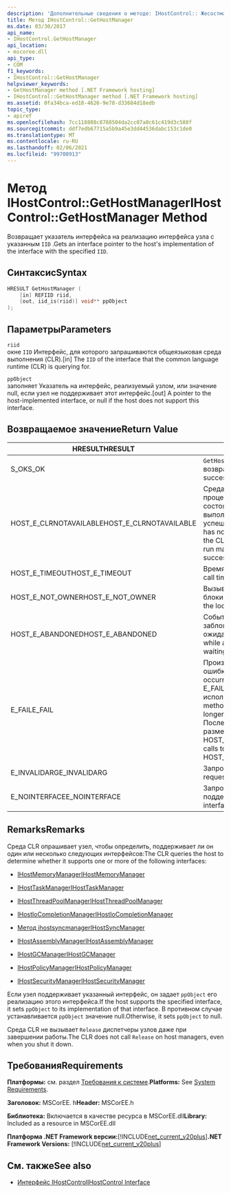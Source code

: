 ```yaml
---
description: 'Дополнительные сведения о методе: IHostControl:: Жесостманажер'
title: Метод IHostControl::GetHostManager
ms.date: 03/30/2017
api_name:
- IHostControl.GetHostManager
api_location:
- mscoree.dll
api_type:
- COM
f1_keywords:
- IHostControl::GetHostManager
helpviewer_keywords:
- GetHostManager method [.NET Framework hosting]
- IHostControl::GetHostManager method [.NET Framework hosting]
ms.assetid: 0fa34bca-ed18-4626-9e78-d33684d18edb
topic_type:
- apiref
ms.openlocfilehash: 7cc118808c8788504da2cc07a8c61c419d3c588f
ms.sourcegitcommit: ddf7edb67715a5b9a45e3dd44536dabc153c1de0
ms.translationtype: MT
ms.contentlocale: ru-RU
ms.lasthandoff: 02/06/2021
ms.locfileid: "99708913"
---
```

# <a name="ihostcontrolgethostmanager-method"></a><span data-ttu-id="6ea94-103">Метод IHostControl::GetHostManager</span><span class="sxs-lookup"><span data-stu-id="6ea94-103">IHostControl::GetHostManager Method</span></span>

<span data-ttu-id="6ea94-104">Возвращает указатель интерфейса на реализацию интерфейса узла с указанным `IID` .</span><span class="sxs-lookup"><span data-stu-id="6ea94-104">Gets an interface pointer to the host's implementation of the interface with the specified `IID`.</span></span>  
  
## <a name="syntax"></a><span data-ttu-id="6ea94-105">Синтаксис</span><span class="sxs-lookup"><span data-stu-id="6ea94-105">Syntax</span></span>  
  
```cpp  
HRESULT GetHostManager (  
    [in] REFIID riid,  
    [out, iid_is(riid)] void** ppObject  
);  
```  
  
## <a name="parameters"></a><span data-ttu-id="6ea94-106">Параметры</span><span class="sxs-lookup"><span data-stu-id="6ea94-106">Parameters</span></span>  

 `riid`  
 <span data-ttu-id="6ea94-107">окне `IID` Интерфейс, для которого запрашиваются общеязыковая среда выполнения (CLR).</span><span class="sxs-lookup"><span data-stu-id="6ea94-107">[in] The `IID` of the interface that the common language runtime (CLR) is querying for.</span></span>  
  
 `ppObject`  
 <span data-ttu-id="6ea94-108">заполняет Указатель на интерфейс, реализуемый узлом, или значение null, если узел не поддерживает этот интерфейс.</span><span class="sxs-lookup"><span data-stu-id="6ea94-108">[out] A pointer to the host-implemented interface, or null if the host does not support this interface.</span></span>  
  
## <a name="return-value"></a><span data-ttu-id="6ea94-109">Возвращаемое значение</span><span class="sxs-lookup"><span data-stu-id="6ea94-109">Return Value</span></span>  
  
|<span data-ttu-id="6ea94-110">HRESULT</span><span class="sxs-lookup"><span data-stu-id="6ea94-110">HRESULT</span></span>|<span data-ttu-id="6ea94-111">Описание:</span><span class="sxs-lookup"><span data-stu-id="6ea94-111">Description</span></span>|  
|-------------|-----------------|  
|<span data-ttu-id="6ea94-112">S_OK</span><span class="sxs-lookup"><span data-stu-id="6ea94-112">S_OK</span></span>|<span data-ttu-id="6ea94-113">`GetHostManager` успешно возвращено.</span><span class="sxs-lookup"><span data-stu-id="6ea94-113">`GetHostManager` returned successfully.</span></span>|  
|<span data-ttu-id="6ea94-114">HOST_E_CLRNOTAVAILABLE</span><span class="sxs-lookup"><span data-stu-id="6ea94-114">HOST_E_CLRNOTAVAILABLE</span></span>|<span data-ttu-id="6ea94-115">Среда CLR не была загружена в процесс, или среда CLR находится в состоянии, в котором она не может выполнить управляемый код или успешно обработать вызов.</span><span class="sxs-lookup"><span data-stu-id="6ea94-115">The CLR has not been loaded into a process, or the CLR is in a state in which it cannot run managed code or process the call successfully.</span></span>|  
|<span data-ttu-id="6ea94-116">HOST_E_TIMEOUT</span><span class="sxs-lookup"><span data-stu-id="6ea94-116">HOST_E_TIMEOUT</span></span>|<span data-ttu-id="6ea94-117">Время ожидания вызова истекло.</span><span class="sxs-lookup"><span data-stu-id="6ea94-117">The call timed out.</span></span>|  
|<span data-ttu-id="6ea94-118">HOST_E_NOT_OWNER</span><span class="sxs-lookup"><span data-stu-id="6ea94-118">HOST_E_NOT_OWNER</span></span>|<span data-ttu-id="6ea94-119">Вызывающий объект не владеет блокировкой.</span><span class="sxs-lookup"><span data-stu-id="6ea94-119">The caller does not own the lock.</span></span>|  
|<span data-ttu-id="6ea94-120">HOST_E_ABANDONED</span><span class="sxs-lookup"><span data-stu-id="6ea94-120">HOST_E_ABANDONED</span></span>|<span data-ttu-id="6ea94-121">Событие было отменено, пока заблокированный поток или волокно ожидают его.</span><span class="sxs-lookup"><span data-stu-id="6ea94-121">An event was canceled while a blocked thread or fiber was waiting on it.</span></span>|  
|<span data-ttu-id="6ea94-122">E_FAIL</span><span class="sxs-lookup"><span data-stu-id="6ea94-122">E_FAIL</span></span>|<span data-ttu-id="6ea94-123">Произошла неизвестная фатальная ошибка.</span><span class="sxs-lookup"><span data-stu-id="6ea94-123">An unknown catastrophic failure occurred.</span></span> <span data-ttu-id="6ea94-124">Когда метод возвращает E_FAIL, среда CLR больше не может использоваться в процессе.</span><span class="sxs-lookup"><span data-stu-id="6ea94-124">When a method returns E_FAIL, the CLR is no longer usable within the process.</span></span> <span data-ttu-id="6ea94-125">Последующие вызовы методов размещения возвращают HOST_E_CLRNOTAVAILABLE.</span><span class="sxs-lookup"><span data-stu-id="6ea94-125">Subsequent calls to hosting methods return HOST_E_CLRNOTAVAILABLE.</span></span>|  
|<span data-ttu-id="6ea94-126">E_INVALIDARG</span><span class="sxs-lookup"><span data-stu-id="6ea94-126">E_INVALIDARG</span></span>|<span data-ttu-id="6ea94-127">Запрошен `IID` недопустимый.</span><span class="sxs-lookup"><span data-stu-id="6ea94-127">The requested `IID` is not valid.</span></span>|  
|<span data-ttu-id="6ea94-128">E_NOINTERFACE</span><span class="sxs-lookup"><span data-stu-id="6ea94-128">E_NOINTERFACE</span></span>|<span data-ttu-id="6ea94-129">Запрошенный интерфейс не поддерживается.</span><span class="sxs-lookup"><span data-stu-id="6ea94-129">The requested interface is not supported.</span></span>|  
  
## <a name="remarks"></a><span data-ttu-id="6ea94-130">Remarks</span><span class="sxs-lookup"><span data-stu-id="6ea94-130">Remarks</span></span>  

 <span data-ttu-id="6ea94-131">Среда CLR опрашивает узел, чтобы определить, поддерживает ли он один или несколько следующих интерфейсов:</span><span class="sxs-lookup"><span data-stu-id="6ea94-131">The CLR queries the host to determine whether it supports one or more of the following interfaces:</span></span>  
  
- [<span data-ttu-id="6ea94-132">IHostMemoryManager</span><span class="sxs-lookup"><span data-stu-id="6ea94-132">IHostMemoryManager</span></span>](ihostmemorymanager-interface.md)  
  
- [<span data-ttu-id="6ea94-133">IHostTaskManager</span><span class="sxs-lookup"><span data-stu-id="6ea94-133">IHostTaskManager</span></span>](ihosttaskmanager-interface.md)  
  
- [<span data-ttu-id="6ea94-134">IHostThreadPoolManager</span><span class="sxs-lookup"><span data-stu-id="6ea94-134">IHostThreadPoolManager</span></span>](ihostthreadpoolmanager-interface.md)  
  
- [<span data-ttu-id="6ea94-135">IHostIoCompletionManager</span><span class="sxs-lookup"><span data-stu-id="6ea94-135">IHostIoCompletionManager</span></span>](ihostiocompletionmanager-interface.md)  
  
- [<span data-ttu-id="6ea94-136">Метод ihostsyncmanager</span><span class="sxs-lookup"><span data-stu-id="6ea94-136">IHostSyncManager</span></span>](ihostsyncmanager-interface.md)  
  
- [<span data-ttu-id="6ea94-137">IHostAssemblyManager</span><span class="sxs-lookup"><span data-stu-id="6ea94-137">IHostAssemblyManager</span></span>](ihostassemblymanager-interface.md)  
  
- [<span data-ttu-id="6ea94-138">IHostGCManager</span><span class="sxs-lookup"><span data-stu-id="6ea94-138">IHostGCManager</span></span>](ihostgcmanager-interface.md)  
  
- [<span data-ttu-id="6ea94-139">IHostPolicyManager</span><span class="sxs-lookup"><span data-stu-id="6ea94-139">IHostPolicyManager</span></span>](ihostpolicymanager-interface.md)  
  
- [<span data-ttu-id="6ea94-140">IHostSecurityManager</span><span class="sxs-lookup"><span data-stu-id="6ea94-140">IHostSecurityManager</span></span>](ihostsecuritymanager-interface.md)  
  
 <span data-ttu-id="6ea94-141">Если узел поддерживает указанный интерфейс, он задает `ppObject` его реализацию этого интерфейса.</span><span class="sxs-lookup"><span data-stu-id="6ea94-141">If the host supports the specified interface, it sets `ppObject` to its implementation of that interface.</span></span> <span data-ttu-id="6ea94-142">В противном случае устанавливается `ppObject` значение null.</span><span class="sxs-lookup"><span data-stu-id="6ea94-142">Otherwise, it sets `ppObject` to null.</span></span>  
  
 <span data-ttu-id="6ea94-143">Среда CLR не вызывает `Release` диспетчеры узлов даже при завершении работы.</span><span class="sxs-lookup"><span data-stu-id="6ea94-143">The CLR does not call `Release` on host managers, even when you shut it down.</span></span>  
  
## <a name="requirements"></a><span data-ttu-id="6ea94-144">Требования</span><span class="sxs-lookup"><span data-stu-id="6ea94-144">Requirements</span></span>  

 <span data-ttu-id="6ea94-145">**Платформы:** см. раздел [Требования к системе](../../get-started/system-requirements.md).</span><span class="sxs-lookup"><span data-stu-id="6ea94-145">**Platforms:** See [System Requirements](../../get-started/system-requirements.md).</span></span>  
  
 <span data-ttu-id="6ea94-146">**Заголовок:** MSCorEE. h</span><span class="sxs-lookup"><span data-stu-id="6ea94-146">**Header:** MSCorEE.h</span></span>  
  
 <span data-ttu-id="6ea94-147">**Библиотека:** Включается в качестве ресурса в MSCorEE.dll</span><span class="sxs-lookup"><span data-stu-id="6ea94-147">**Library:** Included as a resource in MSCorEE.dll</span></span>  
  
 <span data-ttu-id="6ea94-148">**Платформа .NET Framework версии:**[!INCLUDE[net_current_v20plus](../../../../includes/net-current-v20plus-md.md)]</span><span class="sxs-lookup"><span data-stu-id="6ea94-148">**.NET Framework Versions:** [!INCLUDE[net_current_v20plus](../../../../includes/net-current-v20plus-md.md)]</span></span>  
  
## <a name="see-also"></a><span data-ttu-id="6ea94-149">См. также</span><span class="sxs-lookup"><span data-stu-id="6ea94-149">See also</span></span>

- [<span data-ttu-id="6ea94-150">Интерфейс IHostControl</span><span class="sxs-lookup"><span data-stu-id="6ea94-150">IHostControl Interface</span></span>](ihostcontrol-interface.md)

